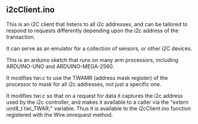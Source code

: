 ## i2cClient.ino

This is an i2C client that listens to all i2c addresses, and can be tailored
to respond to requests differently depending upon the i2c address of the transaction.

It can serve as an emulator for a collection of sensors, or other i2C devices.

This is an arduino sketch that runs on many arm processors, including ARDUINO-UNO and ARDUINO-MEGA-2560.

It modifies twi.c to use the TWAMR (address mask register) of the processor to mask for all i2c addresses, not just a specific one.

It modifies twi.c so that on a request for data it captures the i2c address 
used by the i2c controller, and makes it available to a caller via the
"extern uint8_t twi_TWAR;" variable. Thus it is available to the i2cClient.ino function registered with the Wire.onrequest method.



